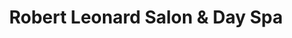 ---
title: "Robert Leonard Salon & Day Spa"
url: /seattle/robert-leonard-salon-and-day-spa/
shop: hairdresser
---